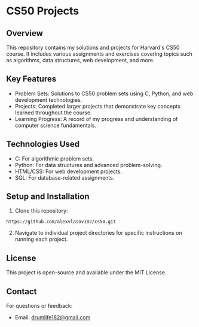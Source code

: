 # CS50 Projects

## Overview

This repository contains my solutions and projects for Harvard's CS50 course. It includes various assignments and exercises covering topics such as algorithms, data structures, web development, and more.

## Key Features

- Problem Sets: Solutions to CS50 problem sets using C, Python, and web development technologies.
- Projects: Completed larger projects that demonstrate key concepts learned throughout the course.
- Learning Progress: A record of my progress and understanding of computer science fundamentals.

## Technologies Used

- C: For algorithmic problem sets.
- Python: For data structures and advanced problem-solving.
- HTML/CSS: For web development projects.
- SQL: For database-related assignments.

## Setup and Installation

1. Clone this repository:

```
https://github.com/alexvlasov182/cs50.git
```

2. Navigate to individual project directories for specific instructions on running each project.

## License

This project is open-source and available under the MIT License.

## Contact

For questions or feedback:

- Email: drumlife182@gmail.com
